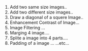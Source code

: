 1. Add two same size images..
2. Add two different size images..
3. Draw a diagonal of a squere Image..
4. Enhancement Contrast of Image...
5. Image Filtering ...
6. Marging 4 image.... 
7. Splite a image into 4 parts....
8. Padding of a image ...
...etc...